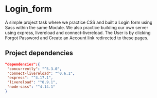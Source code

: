 # Login_form

A simple project task where we practice CSS and built a
Login form using Sass within the same Module. We also 
practice building our own server using express,
livereload and connect-livereload. The User is by 
clicking Forgot Password and Create an Account link 
redirected to these pages.

## Project dependencies

```package.json
"dependencies":{
 "concurrently": "^5.3.0",
 "connect-livereload": "^0.6.1",
 "express": "^4.17.1",
 "livereload": "^0.9.1",
 "node-sass": "^4.14.1"
}
```
